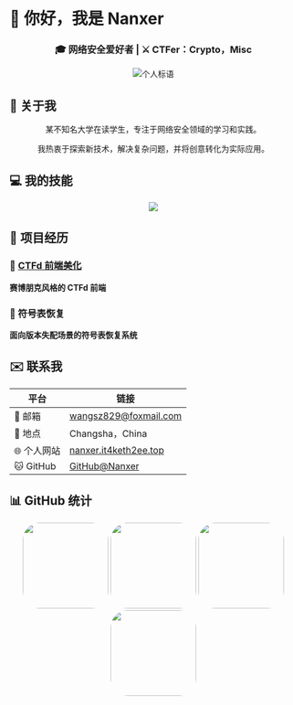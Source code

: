 # 👋 你好，我是 Nanxer

<div align="center">

### 🎓 网络安全爱好者 | ⚔️ CTFer：Crypto，Misc

![个人标语](https://readme-typing-svg.demolab.com?font=WDXL+Lubrifont+SC&pause=1000&center=true&vCenter=true&width=435&lines=%E5%AE%88%E6%9C%AC%E5%8F%B8%E5%88%86+%E6%97%A0%E8%B6%8A%E6%97%A0%E5%83%AD+%E8%A1%8C%E7%AB%AF%E5%9D%90%E6%AD%A3+%E6%97%A0%E6%84%A7%E4%BA%8E%E5%BF%83)

</div>

## 👤 关于我

<div align="center">

某不知名大学在读学生，专注于网络安全领域的学习和实践。

我热衷于探索新技术，解决复杂问题，并将创意转化为实际应用。

</div>

## 💻 我的技能

<div align="center">

  ![](https://skillicons.dev/icons?i=python,c,js,html,css,docker,linux)

</div>

## 📁 项目经历

### 🔹 [CTFd 前端美化](https://github.com/Nanxer/CTFd-theme-it4keth2ee)

**赛博朋克风格的 CTFd 前端**

### 🔹 符号表恢复

**面向版本失配场景的符号表恢复系统**

## ✉️ 联系我

<div align="center">

| 平台 | 链接 |
|------|------|
| 📧 邮箱 | wangsz829@foxmail.com |
| 📍 地点 | Changsha，China |
| 🌐 个人网站 | [nanxer.it4keth2ee.top](https://nanxer.it4keth2ee.top) |
| 🐱 GitHub | [GitHub@Nanxer](https://github.com/Nanxer) |

</div>

## 📊 GitHub 统计

<div align="center">
    <img style="height:150px; border-radius: 30px;" src="https://github-readme-stats.vercel.app/api?username=Nanxer&show_icons=true&theme=radical" />
    <img style="height:150px; border-radius: 30px;" src="https://github-readme-stats.vercel.app/api/top-langs/?username=Nanxer&layout=compact&theme=radical" />
    <img style="height:150px; border-radius: 30px;" src="https://github-readme-activity-graph.vercel.app/graph?username=Nanxer&theme=github-dark&hide_border=true&area=true" />
    <img style="height:150px; border-radius: 30px;" src="https://github-profile-trophy.vercel.app/?username=Nanxer&theme=radical&no-frame=true&no-bg=true" />
</div>
